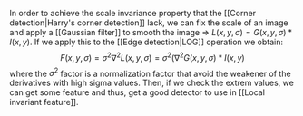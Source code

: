 
In order to achieve the scale invariance property that the [[Corner detection|Harry's corner detection]] lack, we can fix the scale of an image and apply a [[Gaussian filter]] to smooth the image => $L(x,y,\sigma) = G(x,y,\sigma)*I(x,y)$. 
If we apply this to the [[Edge detection|LOG]] operation we obtain:
$$
F(x,y,\sigma) = \sigma^2\nabla^2L(x,y,\sigma) = \sigma^2(\nabla^2G(x,y,\sigma)*I(x,y)
$$
where the $\sigma^2$ factor is a normalization factor that avoid the weakener of the derivatives with high sigma values.
Then, if we check the extrem values, we can get some feature and thus, get a good detector to use in [[Local invariant feature]].